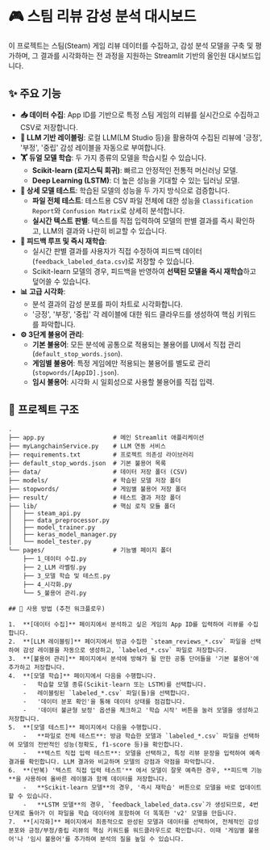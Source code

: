 # 🎮 스팀 리뷰 감성 분석 대시보드

이 프로젝트는 스팀(Steam) 게임 리뷰 데이터를 수집하고, 감성 분석 모델을 구축 및 평가하며, 그 결과를 시각화하는 전 과정을 지원하는 Streamlit 기반의 올인원 대시보드입니다.

## ✨ 주요 기능

-   **📥 데이터 수집**: App ID를 기반으로 특정 스팀 게임의 리뷰를 실시간으로 수집하고 CSV로 저장합니다.
-   **🤖 LLM 기반 레이블링**: 로컬 LLM(LM Studio 등)을 활용하여 수집된 리뷰에 '긍정', '부정', '중립' 감성 레이블을 자동으로 부여합니다.
-   **🏋️ 듀얼 모델 학습**: 두 가지 종류의 모델을 학습시킬 수 있습니다.
    -   **Scikit-learn (로지스틱 회귀)**: 빠르고 안정적인 전통적 머신러닝 모델.
    -   **Deep Learning (LSTM)**: 더 높은 성능을 기대할 수 있는 딥러닝 모델.
-   **🧪 상세 모델 테스트**: 학습된 모델의 성능을 두 가지 방식으로 검증합니다.
    -   **파일 전체 테스트**: 테스트용 CSV 파일 전체에 대한 성능을 `Classification Report`와 `Confusion Matrix`로 상세히 분석합니다.
    -   **실시간 텍스트 판별**: 텍스트를 직접 입력하여 모델의 판별 결과를 즉시 확인하고, LLM의 결과와 나란히 비교할 수 있습니다.
-   **🔄 피드백 루프 및 즉시 재학습**:
    -   실시간 판별 결과를 사용자가 직접 수정하여 피드백 데이터(`feedback_labeled_data.csv`)로 저장할 수 있습니다.
    -   Scikit-learn 모델의 경우, 피드백을 반영하여 **선택된 모델을 즉시 재학습**하고 덮어쓸 수 있습니다.
-   **📊 고급 시각화**:
    -   분석 결과의 감성 분포를 파이 차트로 시각화합니다.
    -   '긍정', '부정', '중립' 각 레이블에 대한 워드 클라우드를 생성하여 핵심 키워드를 파악합니다.
-   **⚙️ 3단계 불용어 관리**:
    -   **기본 불용어**: 모든 분석에 공통으로 적용되는 불용어를 UI에서 직접 관리 (`default_stop_words.json`).
    -   **게임별 불용어**: 특정 게임에만 적용되는 불용어를 별도로 관리 (`stopwords/[AppID].json`).
    -   **임시 불용어**: 시각화 시 일회성으로 사용할 불용어를 직접 입력.

## 📁 프로젝트 구조

```text
.
├── app.py                   # 메인 Streamlit 애플리케이션
├── myLangchainService.py    # LLM 연동 서비스
├── requirements.txt         # 프로젝트 의존성 라이브러리
├── default_stop_words.json  # 기본 불용어 목록
├── data/                    # 데이터 저장 폴더 (CSV)
├── models/                  # 학습된 모델 저장 폴더
├── stopwords/               # 게임별 불용어 저장 폴더
├── result/                  # 테스트 결과 저장 폴더
├── lib/                     # 핵심 로직 모듈 폴더
│   ├── steam_api.py
│   ├── data_preprocessor.py
│   ├── model_trainer.py
│   ├── keras_model_manager.py
│   └── model_tester.py
└── pages/                   # 기능별 페이지 폴더
    ├── 1_데이터 수집.py
    ├── 2_LLM 라벨링.py
    ├── 3_모델 학습 및 테스트.py
    ├── 4_시각화.py
    └── 5_불용어 관리.py

## 📖 사용 방법 (추천 워크플로우)

1.  **[데이터 수집]** 페이지에서 분석하고 싶은 게임의 App ID를 입력하여 리뷰를 수집합니다.
2.  **[LLM 레이블링]** 페이지에서 방금 수집한 `steam_reviews_*.csv` 파일을 선택하여 감성 레이블을 자동으로 생성하고, `labeled_*.csv` 파일로 저장합니다.
3.  **[불용어 관리]** 페이지에서 분석에 방해가 될 만한 공통 단어들을 '기본 불용어'에 추가하고 저장합니다.
4.  **[모델 학습]** 페이지에서 다음을 수행합니다.
    -   학습할 모델 종류(Scikit-learn 또는 LSTM)를 선택합니다.
    -   레이블링된 `labeled_*.csv` 파일(들)을 선택합니다.
    -   '데이터 분포 확인'을 통해 데이터 상태를 점검합니다.
    -   '데이터 불균형 보정' 옵션을 체크하고 '학습 시작' 버튼을 눌러 모델을 생성하고 저장합니다.
5.  **[모델 테스트]** 페이지에서 다음을 수행합니다.
    -   **파일로 전체 테스트**: 방금 학습한 모델과 `labeled_*.csv` 파일을 선택하여 모델의 전반적인 성능(정확도, f1-score 등)을 확인합니다.
    -   **텍스트 직접 입력 테스트**: 모델을 선택하고, 특정 리뷰 문장을 입력하여 예측 결과를 확인합니다. LLM 결과와 비교하며 모델의 강점과 약점을 파악합니다.
6.  **(반복) '텍스트 직접 입력 테스트'** 에서 모델이 잘못 예측한 경우, **피드백 기능**을 사용하여 올바른 레이블과 함께 데이터를 저장합니다.
    -   **Scikit-learn 모델**의 경우, '즉시 재학습' 버튼으로 모델을 바로 업데이트할 수 있습니다.
    -   **LSTM 모델**의 경우, `feedback_labeled_data.csv`가 생성되므로, 4번 단계로 돌아가 이 파일을 학습 데이터에 포함하여 더 똑똑한 'v2' 모델을 만듭니다.
7.  **[시각화]** 페이지에서 최종적으로 완성된 모델과 데이터를 선택하여, 전체적인 감성 분포와 긍정/부정/중립 리뷰의 핵심 키워드를 워드클라우드로 확인합니다. 이때 '게임별 불용어'나 '임시 불용어'를 추가하여 분석의 질을 높일 수 있습니다.
